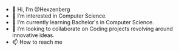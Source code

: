 - 👋 Hi, I’m @Hexzenberg
- 👀 I’m interested in Computer Science.
- 🌱 I’m currently learning Bachelor's in Computer Science.
- 💞️ I’m looking to collaborate on Coding projects revolving around innovative ideas.
- 📫 How to reach me 

<!---
Hexzenberg/Hexzenberg is a ✨ special ✨ repository because its `README.md` (this file) appears on your GitHub profile.
You can click the Preview link to take a look at your changes.
--->
